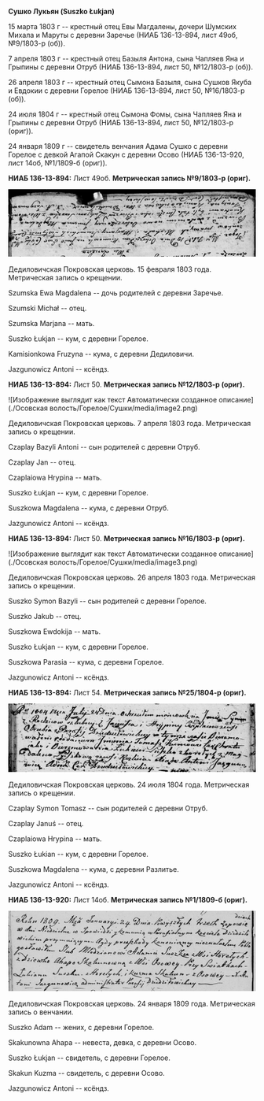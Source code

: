 **Сушко Лукьян (Suszko Łukjan)**

15 марта 1803 г -- крестный отец Евы Магдалены, дочери Шумских Михала и
Маруты с деревни Заречье (НИАБ 136-13-894, лист 49об, №9/1803-р (об)).

7 апреля 1803 г -- крестный отец Базыля Антона, сына Чапляев Яна и
Грыпины с деревни Отруб (НИАБ 136-13-894, лист 50, №12/1803-р (об)).

26 апреля 1803 г -- крестный отец Сымона Базыля, сына Сушков Якуба и
Евдокии с деревни Горелое (НИАБ 136-13-894, лист 50, №16/1803-р (об)).

24 июля 1804 г -- крестный отец Сымона Фомы, сына Чапляев Яна и Грыпины
с деревни Отруб (НИАБ 136-13-894, лист 50, №12/1803-р (ориг)).

24 января 1809 г -- свидетель венчания Адама Сушко с деревни Горелое с
девкой Агапой Скакун с деревни Осово (НИАБ 136-13-920, лист 14об,
№1/1809-б (ориг)).

**НИАБ 136-13-894:** Лист 49об. **Метрическая запись №9/1803-р (ориг).**

![](./media/94744565390d861076956fcb7345e82f1895ef6e.png)

Дедиловичская Покровская церковь. 15 февраля 1803 года. Метрическая
запись о крещении.

Szumska Ewa Magdalena -- дочь родителей с деревни Заречье.

Szumski Michał -- отец.

Szumska Marjana -- мать.

Suszko Łukjan -- кум, с деревни Горелое.

Kamisionkowa Fruzyna -- кума, с деревни Дедиловичи.

Jazgunowicz Antoni -- ксёндз.

**НИАБ 136-13-894:** Лист 50. **Метрическая запись №12/1803-р (ориг).**

![Изображение выглядит как текст Автоматически созданное
описание](./Осовская волость/Горелое/Сушки/media/image2.png)

Дедиловичская Покровская церковь. 7 апреля 1803 года. Метрическая запись
о крещении.

Czaplay Bazyli Antoni -- сын родителей с деревни Отруб.

Czaplay Jan -- отец.

Czaplaiowa Hrypina -- мать.

Suszko Łukjan -- кум, с деревни Горелое.

Suszkowa Magdalena -- кума, с деревни Отруб.

Jazgunowicz Antoni -- ксёндз.

**НИАБ 136-13-894:** Лист 50. **Метрическая запись №16/1803-р (ориг).**

![Изображение выглядит как текст Автоматически созданное
описание](./Осовская волость/Горелое/Сушки/media/image3.png)

Дедиловичская Покровская церковь. 26 апреля 1803 года. Метрическая
запись о крещении.

Suszko Symon Bazyli -- сын родителей с деревни Горелое.

Suszko Jakub -- отец.

Suszkowa Ewdokija -- мать.

Suszko Łukjan -- кум, с деревни Горелое.

Suszkowa Parasia -- кума, с деревни Горелое.

Jazgunowicz Antoni -- ксёндз.

**НИАБ 136-13-894:** Лист 54. **Метрическая запись №25/1804-р (ориг).**

![](./media/9b60c308ad82be57796b40ba2309ffcde219d948.png)

Дедиловичская Покровская церковь. 24 июля 1804 года. Метрическая запись
о крещении.

Czaplay Symon Tomasz -- сын родителей с деревни Отруб.

Czaplay Januś -- отец.

Czaplaiowa Hrypina -- мать.

Suszko Łukian -- кум, с деревни Горелое.

Suszkowa Magdalena -- кума, с деревни Разлитье.

Jazgunowicz Antoni -- ксёндз.

**НИАБ 136-13-920:** Лист 14об. **Метрическая запись №1/1809-б (ориг).**

![](./media/95822a0c3d102c14af8eca3336f669ff21289bf8.png)

Дедиловичская Покровская церковь. 24 января 1809 года. Метрическая
запись о венчании.

Suszko Adam -- жених, с деревни Горелое.

Skakunowna Ahapa -- невеста, девка, с деревни Осовo.

Suszko Łukjan -- свидетель, с деревни Горелое.

Skakun Kuzma -- свидетель, с деревни Осовo.

Jazgunowicz Antoni -- ксёндз.

